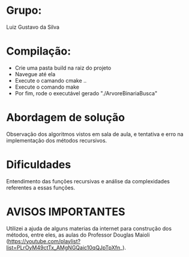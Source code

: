 # Grupo:

Luiz Gustavo da Silva

# Compilação:

- Crie uma pasta build na raiz do projeto
- Navegue até ela
- Execute o camando cmake ..
- Execute o comando make
- Por fim, rode o executável gerado "./ArvoreBinariaBusca"

# Abordagem de solução

Observação dos algoritmos vistos em sala de aula, e tentativa e erro na implementação dos métodos recursivos.

# Dificuldades 

Entendimento das funções recursivas e análise da complexidades referentes a essas funções.

# AVISOS IMPORTANTES

Utilizei a ajuda de alguns materias da internet para construção dos métodos, entre eles, as aulas do Professor Douglas Maioli (https://youtube.com/playlist?list=PLrOyM49ctTx_AMgNGQaic10qQJpTpXfn_).
